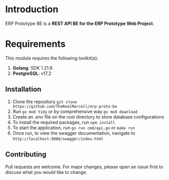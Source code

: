# Introduction

ERP Prototype BE is a **REST API BE for the ERP Prototype Web Project**.

# Requirements

This module requires the following toolkit(s):

1. **Golang**: SDK 1.21.6
2. **PostgreSQL**: v17.2

## Installation

1. Clone the repository ```git clone https://github.com/TheRealMarcell/erp-proto-be```
2. Run `go mod tidy` or by comprehensive way ```go mod download```
3. Create an .env file on the root directory to store database configurations
4. To install the required packages, run ```npm install```
5. To start the application, run ```go run cmd/api.go``` or ```make run```
6. Once run, to view the swagger documentation, navigate to ```http://localhost:8080/swagger/index.html```

## Contributing
Pull requests are welcome. For major changes, please open an issue first to discuss what you would like to change.